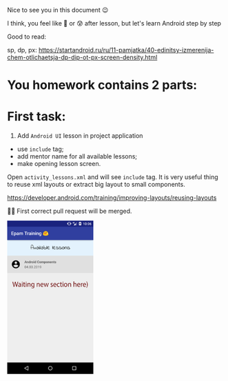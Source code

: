 Nice to see you in this document 😉

I think, you feel like 🤯 or 😰 after lesson, but let's learn Android step by step

Good to read: 

sp, dp, px: https://startandroid.ru/ru/11-pamjatka/40-edinitsy-izmerenija-chem-otlichaetsja-dp-dip-ot-px-screen-density.html


# You homework contains 2 parts:

# First task:
1. Add `Android UI` lesson in project application
  * use `include` tag;
  * add mentor name for all available lessons;
  * make opening lesson screen.
  
Open `activity_lessons.xml` and will see `include` tag. It is very useful thing to reuse xml layouts or extract big layout to small components.

https://developer.android.com/training/improving-layouts/reusing-layouts

👌🏻 First correct pull request will be merged.

<a><img src='assets/training_app.png' width="200"/></a>
